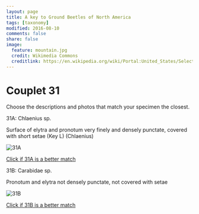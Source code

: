 ```yaml
---
layout: page
title: A key to Ground Beetles of North America
tags: [taxonomy]
modified: 2016-08-10
comments: false
share: false
image:
  feature: mountain.jpg
  credit: Wikimedia Commons
  creditlink: https://en.wikipedia.org/wiki/Portal:United_States/Selected_panorama#/media/File:Mount_Ellinor,_Mount_Washington_Panorama.jpg
---
```


# Couplet 31


Choose the descriptions and photos that match your specimen the closest. 

31A: Chlaenius sp. 

Surface of elytra and pronotum very finely and densely punctate, covered with short setae (Key L) (Chlaenius)

![31A](//klevan.github.io/images/keyfigs/Key1_31_31A.png)

[Click if 31A is a better match](https://en.wikipedia.org/wiki/Chlaenius)


31B: Carabidae sp. 

Pronotum and elytra not densely punctate, not covered with setae

![31B](//klevan.github.io/images/keyfigs/Key1_31_31B.png)

[Click if 31B is a better match](//klevan.github.io/dynamicTaxonomy/Key1_32)

